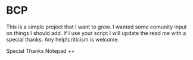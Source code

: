 # BCP
This is a simple project that I want to grow. I wanted some comunity input on things I should add.
If I use your script I will update the read me with a special thanks.
Any help\criticism is welcome.

Special Thanks
  Notepad ++
